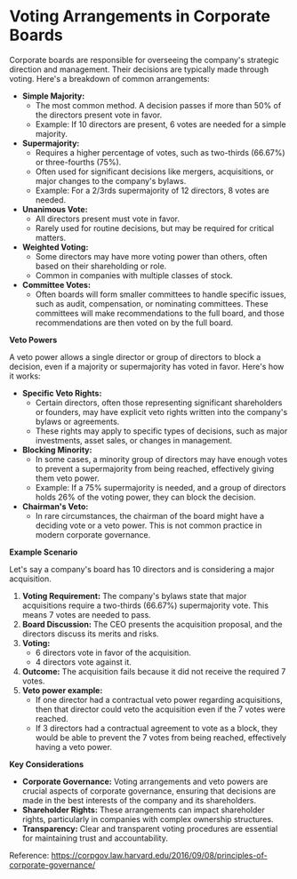 

**Voting Arrangements in Corporate Boards**
=========================================

Corporate boards are responsible for overseeing the company's strategic direction and management. Their decisions are typically made through voting. Here's a breakdown of common arrangements: 

*   **Simple Majority:**
    *   The most common method. A decision passes if more than 50% of the directors present vote in favor. 
    *   Example: If 10 directors are present, 6 votes are needed for a simple majority.
*   **Supermajority:**
    *   Requires a higher percentage of votes, such as two-thirds (66.67%) or three-fourths (75%).
    *   Often used for significant decisions like mergers, acquisitions, or major changes to the company's bylaws. 
    *   Example: For a 2/3rds supermajority of 12 directors, 8 votes are needed.
*   **Unanimous Vote:**
    *   All directors present must vote in favor.
    *   Rarely used for routine decisions, but may be required for critical matters.
*   **Weighted Voting:**
    *   Some directors may have more voting power than others, often based on their shareholding or role.
    *   Common in companies with multiple classes of stock.
*   **Committee Votes:**
    *   Often boards will form smaller committees to handle specific issues, such as audit, compensation, or nominating committees. These committees will make recommendations to the full board, and those recommendations are then voted on by the full board. 

**Veto Powers**

A veto power allows a single director or group of directors to block a decision, even if a majority or supermajority has voted in favor. Here's how it works:

*   **Specific Veto Rights:**
    *   Certain directors, often those representing significant shareholders or founders, may have explicit veto rights written into the company's bylaws or agreements.
    *   These rights may apply to specific types of decisions, such as major investments, asset sales, or changes in management.
*   **Blocking Minority:**
    *   In some cases, a minority group of directors may have enough votes to prevent a supermajority from being reached, effectively giving them veto power.
    *   Example: If a 75% supermajority is needed, and a group of directors holds 26% of the voting power, they can block the decision.
*   **Chairman's Veto:**
    *   In rare circumstances, the chairman of the board might have a deciding vote or a veto power. This is not common practice in modern corporate governance.

**Example Scenario**

Let's say a company's board has 10 directors and is considering a major acquisition.

1.  **Voting Requirement:** The company's bylaws state that major acquisitions require a two-thirds (66.67%) supermajority vote. This means 7 votes are needed to pass.
2.  **Board Discussion:** The CEO presents the acquisition proposal, and the directors discuss its merits and risks.
3.  **Voting:**
    *   6 directors vote in favor of the acquisition.
    *   4 directors vote against it.
4.  **Outcome:** The acquisition fails because it did not receive the required 7 votes.
5.  **Veto power example:**
    *   If one director had a contractual veto power regarding acquisitions, then that director could veto the acquisition even if the 7 votes were reached.
    *   If 3 directors had a contractual agreement to vote as a block, they would be able to prevent the 7 votes from being reached, effectively having a veto power.

**Key Considerations**

*   **Corporate Governance:** Voting arrangements and veto powers are crucial aspects of corporate governance, ensuring that decisions are made in the best interests of the company and its shareholders.
*   **Shareholder Rights:** These arrangements can impact shareholder rights, particularly in companies with complex ownership structures.
*   **Transparency:** Clear and transparent voting procedures are essential for maintaining trust and accountability.


Reference:
https://corpgov.law.harvard.edu/2016/09/08/principles-of-corporate-governance/ 
